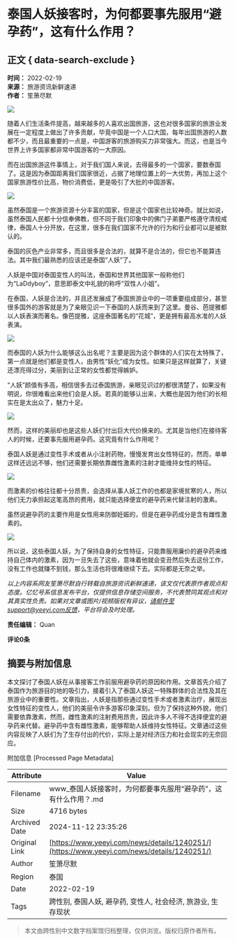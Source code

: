 # 泰国人妖接客时，为何都要事先服用“避孕药”，这有什么作用？

## 正文 { data-search-exclude }


**时间：** 2022-02-19  
**来源：** 旅游资讯新鲜速递  
**作者：** 笙箫尽默  

![](https://assets.zhayieye.com/news/data/article/2022_02_19/3039831451a1f626fc2f26251fcf36cd.jpg?x-oss-process=image/resize,w_650,m_lfit)

随着人们生活条件提高，越来越多的人喜欢出国旅游，这也对很多国家的旅游业发展在一定程度上做出了许多贡献，毕竟中国是一个人口大国，每年出国旅游的人数都不少，而且最重要的一点是，中国游客的旅游购买力非常强大。而这，也是当今世界上许多国家都非常中国游客的一大原因。

而在出国旅游这件事情上，对于我们国人来说，去得最多的一个国家，要数泰国了。这是因为泰国距离我们国家很近，占据了地理位置上的一大优势，再加上这个国家旅游性价比高，物价消费低，更是吸引了大批的中国游客。

![](https://assets.zhayieye.com/news/data/article/2022_02_19/f08abda903b668cf84b2dd708f48ec8f.jpg?x-oss-process=image/resize,w_650,m_lfit)

虽然泰国是一个旅游资源十分丰富的国家，但是这个国家也比较神奇。就比如说，虽然泰国人民都十分信奉佛教，但不同于我们印象中的佛门子弟要严格遵守清规戒律，泰国人十分开放，在这里，很多在我们国家不允许的行为和行业都可以是被默认的。

泰国的灰色产业非常多，而且很多是合法的，就算不是合法的，但它也不能算违法。其中我们最熟悉的应该还是泰国“人妖”了。

人妖是中国对泰国变性人的叫法，泰国和世界其他国家一般称他们为“LaDdyboy”，意思即泰文中礼貌的称呼“双性人小姐”。

在泰国，人妖是合法的，并且还发展成了泰国旅游业中的一项重要组成部分，甚至很多国外的游客就是为了亲眼见识一下泰国的人妖而来到了这里。曼谷、芭提雅都以人妖表演而著名。像芭提雅，这座泰国著名的“花城”，更是拥有最高水准的人妖表演。

![](https://assets.zhayieye.com/news/data/article/2022_02_19/253d8d9061678d22993fc32cf184e7a2.jpg?x-oss-process=image/resize,w_650,m_lfit)

而泰国的人妖为什么能够这么出名呢？主要是因为这个群体的人们实在太特殊了，第一点就是他们都是变性人，由男性“妖化”成为女性。如果只是这样就算了，关键还漂亮得过分，美丽到让正常的女性都觉得嫉妒。

“人妖”颜值有多高，相信很多去过泰国旅游，亲眼见识过的都很清楚了，如果没有明说，你很难看出来他们会是人妖。若真的能够认出来，大概也是因为他们的长相实在是太出众了，魅力十足。

![](https://assets.zhayieye.com/news/data/article/2022_02_19/f535fca15f347fdf48f5adcfecc4c0e8.jpg?x-oss-process=image/resize,w_650,m_lfit)

然而，这样的美丽却也是这些人妖们付出巨大代价换来的。尤其是当他们在接待客人的时候，还要事先服用避孕药。这究竟有什么作用呢？

泰国人妖是通过变性手术或者从小注射药物，慢慢发育出女性特征的，然而，单单这样还远远不够，他们还需要长期依靠雌性激素的注射才能维持女性的特征。

![](https://assets.zhayieye.com/news/data/article/2022_02_19/bba540668320b2447e9d4b7f8be44fcb.jpg?x-oss-process=image/resize,w_650,m_lfit)

而激素的价格往往都十分昂贵，会选择从事人妖工作的也都是家境贫寒的人，所以他们无力承担起这笔高昂的费用，就只能选择便宜的避孕药来代替注射的激素。

虽然说避孕药的主要作用是女性用来防御妊娠的，但是在避孕药成分是含有雌性激素的。

![](https://assets.zhayieye.com/news/data/article/2022_02_19/c1ac8d9e544de6fd3d3322d98a6d19a7.jpg?x-oss-process=image/resize,w_650,m_lfit)

所以说，这些泰国人妖，为了保持自身的女性特征，只能靠服用廉价的避孕药来维持自己体内的激素，因为一旦失去了这些，意味着他就会变丑然后失去这份工作，没有工作也就赚不到钱，那么生活也将很难继续下去。实际都是无奈之举。

*以上内容系网友笙箫尽默自行转载自旅游资讯新鲜速递，该文仅代表原作者观点和态度。亿忆号系信息发布平台，仅提供信息存储空间服务，不代表赞同其观点和对其真实性负责。如果对文章或图片/视频版权有异议，请邮件至support@yeeyi.com反馈，平台将会及时处理。*

**责任编辑：** Quan

**评论0条**

## 摘要与附加信息

<!-- tcd_abstract -->
本文探讨了泰国人妖在从事接客工作前服用避孕药的原因和作用。文章首先介绍了泰国作为旅游目的地的吸引力，接着引入了泰国人妖这一特殊群体的合法性及其在旅游业中的重要性。文章指出，人妖是指那些通过变性手术或者激素治疗，展现出女性特征的变性人，他们的美丽令许多游客印象深刻。但为了保持这种外貌，他们需要依靠激素，然而，雌性激素的注射费用昂贵，因此许多人不得不选择便宜的避孕药来代替。避孕药中含有雌性激素，能够帮助人妖维持女性特征。文章通过这些内容反映了人妖们为了生存付出的代价，实际上是对经济压力和社会现实的无奈回应。
<!-- tcd_abstract_end -->

附加信息 [Processed Page Metadata]

| Attribute       | Value                                  |
|-----------------|----------------------------------------|
| Filename        | www_泰国人妖接客时，为何都要事先服用“避孕药”，这有什么作用？.md                             |
| Size            | 4716 bytes                           |
| Archived Date   | 2024-11-12 23:35:26                             |
| Original Link   | [https://www.yeeyi.com/news/details/1240251/](https://www.yeeyi.com/news/details/1240251/)                       |
| Author          | 笙箫尽默                               |
| Region          | 泰国                               |
| Date            | 2022-02-19                                 |
| Tags            | 跨性别, 泰国人妖, 避孕药, 变性人, 社会经济, 旅游业, 生存现状                                 |
>
> 本文由跨性别中文数字档案馆归档整理，仅供浏览。版权归原作者所有。
>